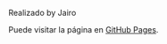 Realizado by Jairo

Puede visitar la página en [GitHub Pages](https://jairomaz.github.io/portfolio//).
